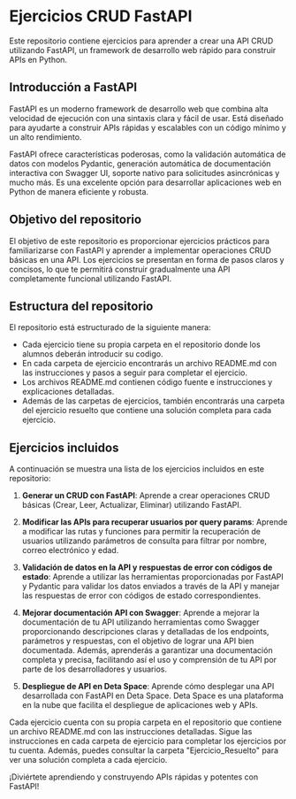 # Ejercicios CRUD FastAPI

Este repositorio contiene ejercicios para aprender a crear una API CRUD utilizando FastAPI, un framework de desarrollo web rápido para construir APIs en Python.

## Introducción a FastAPI

FastAPI es un moderno framework de desarrollo web que combina alta velocidad de ejecución con una sintaxis clara y fácil de usar. Está diseñado para ayudarte a construir APIs rápidas y escalables con un código mínimo y un alto rendimiento.

FastAPI ofrece características poderosas, como la validación automática de datos con modelos Pydantic, generación automática de documentación interactiva con Swagger UI, soporte nativo para solicitudes asincrónicas y mucho más. Es una excelente opción para desarrollar aplicaciones web en Python de manera eficiente y robusta.

## Objetivo del repositorio

El objetivo de este repositorio es proporcionar ejercicios prácticos para familiarizarse con FastAPI y aprender a implementar operaciones CRUD básicas en una API. Los ejercicios se presentan en forma de pasos claros y concisos, lo que te permitirá construir gradualmente una API completamente funcional utilizando FastAPI.

## Estructura del repositorio

El repositorio está estructurado de la siguiente manera:

- Cada ejercicio tiene su propia carpeta en el repositorio donde los alumnos deberán introducir su codigo.
- En cada carpeta de ejercicio encontrarás un archivo README.md con las instrucciones y pasos a seguir para completar el ejercicio.
- Los archivos README.md contienen código fuente e instrucciones y explicaciones detalladas.
- Además de las carpetas de ejercicios, también encontrarás una carpeta del ejercicio resuelto que contiene una solución completa para cada ejercicio.

## Ejercicios incluidos

A continuación se muestra una lista de los ejercicios incluidos en este repositorio:

1. **Generar un CRUD con FastAPI**: Aprende a crear operaciones CRUD básicas (Crear, Leer, Actualizar, Eliminar) utilizando FastAPI.

2. **Modificar las APIs para recuperar usuarios por query params**: Aprende a modificar las rutas y funciones para permitir la recuperación de usuarios utilizando parámetros de consulta para filtrar por nombre, correo electrónico y edad.

3. **Validación de datos en la API y respuestas de error con códigos de estado**: Aprende a utilizar las herramientas proporcionadas por FastAPI y Pydantic para validar los datos enviados a través de la API y manejar las respuestas de error con códigos de estado correspondientes.

4. **Mejorar documentación API con Swagger**: Aprende a mejorar la documentación de tu API utilizando herramientas como Swagger proporcionando descripciones claras y detalladas de los endpoints, parámetros y respuestas, con el objetivo de lograr una API bien documentada. Además, aprenderás a garantizar una documentación completa y precisa, facilitando así el uso y comprensión de tu API por parte de los desarrolladores y usuarios.

5. **Despliegue de API en Deta Space**: Aprende cómo desplegar una API desarrollada con FastAPI en Deta Space. Deta Space es una plataforma en la nube que facilita el despliegue de aplicaciones web y APIs.

Cada ejercicio cuenta con su propia carpeta en el repositorio que contiene un archivo README.md con las instrucciones detalladas. Sigue las instrucciones en cada carpeta de ejercicio para completar los ejercicios por tu cuenta. Además, puedes consultar la carpeta "Ejercicio_Resuelto" para ver una solución completa a cada ejercicio.

¡Diviértete aprendiendo y construyendo APIs rápidas y potentes con FastAPI!
